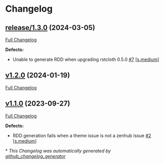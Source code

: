 # Changelog

## [release/1.3.0](https://github.com/NASA-PDS/lasso-issues/tree/release/1.3.0) (2024-03-05)

[Full Changelog](https://github.com/NASA-PDS/lasso-issues/compare/v1.2.0...release/1.3.0)

**Defects:**

- Unable to generate RDD when upgrading rstcloth 0.5.0 [\#7](https://github.com/NASA-PDS/lasso-issues/issues/7) [[s.medium](https://github.com/NASA-PDS/lasso-issues/labels/s.medium)]

## [v1.2.0](https://github.com/NASA-PDS/lasso-issues/tree/v1.2.0) (2024-01-19)

[Full Changelog](https://github.com/NASA-PDS/lasso-issues/compare/v1.1.0...v1.2.0)

## [v1.1.0](https://github.com/NASA-PDS/lasso-issues/tree/v1.1.0) (2023-09-27)

[Full Changelog](https://github.com/NASA-PDS/lasso-issues/compare/5a9bccd17709454f01e8b6936a3748b3c34c6d25...v1.1.0)

**Defects:**

- RDD generation fails when a theme issue is not a zenhub issue [\#2](https://github.com/NASA-PDS/lasso-issues/issues/2) [[s.medium](https://github.com/NASA-PDS/lasso-issues/labels/s.medium)]



\* *This Changelog was automatically generated by [github_changelog_generator](https://github.com/github-changelog-generator/github-changelog-generator)*
